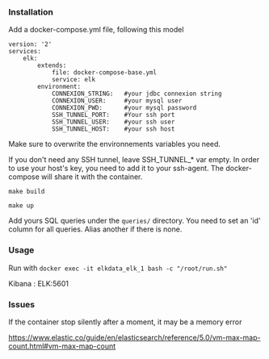 ### Installation

Add a docker-compose.yml file, following this model
```
version: '2'
services:
    elk:
        extends:
            file: docker-compose-base.yml
            service: elk
        environment:
            CONNEXION_STRING: 	#your jdbc connexion string
            CONNEXION_USER: 	#your mysql user
            CONNEXION_PWD: 		#your mysql password
            SSH_TUNNEL_PORT: 	#Your ssh port
            SSH_TUNNEL_USER: 	#your ssh user
            SSH_TUNNEL_HOST: 	#your ssh host

```

Make sure to overwrite the environnements variables you need.

If you don't need any SSH tunnel, leave SSH_TUNNEL_* var empty.
In order to use your host's key, you need to add it to your ssh-agent. The docker-compose will share it with the container.

`make build`

`make up`

Add yours SQL queries under the `queries/` directory.
You need to set an 'id' column for all queries. Alias another if there is none.


### Usage

Run with `docker exec -it elkdata_elk_1 bash -c "/root/run.sh"`

Kibana : ELK:5601

### Issues

If the container stop silently after a moment, it may be a memory error

https://www.elastic.co/guide/en/elasticsearch/reference/5.0/vm-max-map-count.html#vm-max-map-count